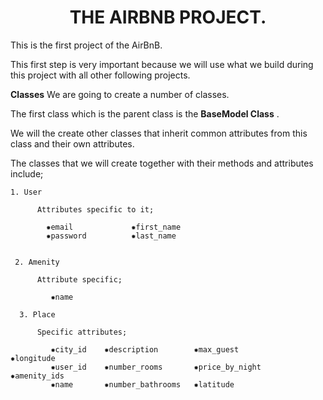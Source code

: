 <h1 align="center">THE AIRBNB PROJECT.</h1>
This is the first project of the AirBnB.

This first step is very important because we will use what we build during this project with all other following projects.

**Classes**
We are going to create a number of classes.

The first class which is the parent class is the **BaseModel Class** .

We will the create other classes that inherit common attributes from this class and their own attributes.

The classes that we will create together with their methods and attributes include; 

    1. User
    
          Attributes specific to it;
        
            ✹email             ✹first_name            
            ✹password          ✹last_name
                       
            
     2. Amenity
     
          Attribute specific;
         
             ✹name
             
      3. Place
      
          Specific attributes;
          
             ✹city_id    ✹description        ✹max_guest           ✹longitude             
             ✹user_id    ✹number_rooms       ✹price_by_night      ✹amenity_ids             
             ✹name       ✹number_bathrooms   ✹latitude
  
  
  
  
  
  
   
  
         
         
     
         
         
 
